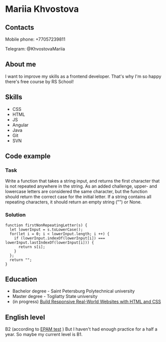 # Mariia Khvostova
## Contacts
Mobile phone: +77057239811

Telegram: @KhvostovaMariia

## About me
I want to improve my skills as a frontend developer. That's why I'm so happy there's free course by RS School!

## Skills
* CSS
* HTML
* JS
* Angular
* Java
* Git
* SVN

## Code example
### Task
Write a function that takes a string input, and returns the first character that is not repeated anywhere in the string. As an added challenge, upper- and lowercase letters are considered the same character, but the function should return the correct case for the initial letter. If a string contains all repeating characters, it should return an empty string ("") or None.

### Solution
```
function firstNonRepeatingLetter(s) {
  let lowerInput = s.toLowerCase();
  for(let i = 0; i < lowerInput.length; i ++) {
    if (lowerInput.indexOf(lowerInput[i]) === lowerInput.lastIndexOf(lowerInput[i])) {
      return s[i];
    } 
  };
  return "";
}
```

## Education
* Bachelor degree - Saint Petersburg Polytechnical university
* Master degree - Togliatty State university
* (in progress) [Build Responsive Real-World Websites with HTML and CSS](https://www.udemy.com/course/design-and-develop-a-killer-website-with-html5-and-css3/)

## English level
B2 (according to [EPAM test](https://examinator.epam.com/Main/PersonalAssignments) )
But I haven't had enough practice for a half a year. So maybe my current level is B1.